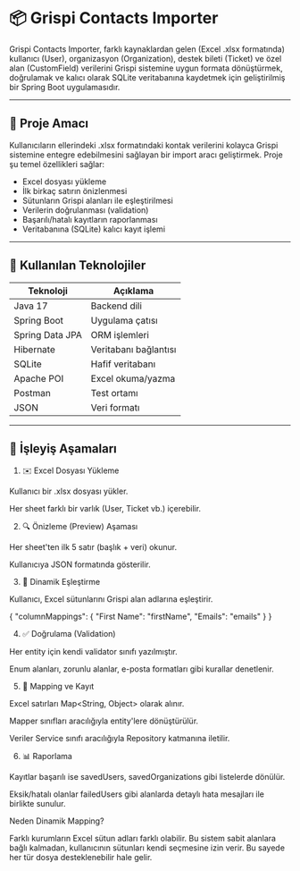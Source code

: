 # 📦 Grispi Contacts Importer

Grispi Contacts Importer, farklı kaynaklardan gelen (Excel .xlsx formatında) kullanıcı (User), organizasyon (Organization), destek bileti (Ticket) ve
özel alan (CustomField) verilerini Grispi sistemine uygun formata dönüştürmek,
doğrulamak ve kalıcı olarak SQLite veritabanına kaydetmek için geliştirilmiş bir Spring Boot uygulamasıdır.

---

## 🚀 Proje Amacı

Kullanıcıların ellerindeki .xlsx formatındaki kontak verilerini kolayca Grispi sistemine entegre edebilmesini sağlayan bir import aracı geliştirmek. Proje şu temel özellikleri sağlar:

- Excel dosyası yükleme
- İlk birkaç satırın önizlenmesi
- Sütunların Grispi alanları ile eşleştirilmesi
- Verilerin doğrulanması (validation)
- Başarılı/hatalı kayıtların raporlanması
- Veritabanına (SQLite) kalıcı kayıt işlemi

---

## 🧩 Kullanılan Teknolojiler

| Teknoloji | Açıklama |
|----------|----------|
| Java 17 | Backend dili |
| Spring Boot | Uygulama çatısı |
| Spring Data JPA | ORM işlemleri |
| Hibernate | Veritabanı bağlantısı |
| SQLite | Hafif veritabanı |
| Apache POI | Excel okuma/yazma |
| Postman | Test ortamı |
| JSON | Veri formatı |

---

## 📁 İşleyiş Aşamaları


1. ✉️ Excel Dosyası Yükleme

Kullanıcı bir .xlsx dosyası yükler.

Her sheet farklı bir varlık (User, Ticket vb.) içerebilir.

2. 🔍 Önizleme (Preview) Aşaması

Her sheet'ten ilk 5 satır (başlık + veri) okunur.

Kullanıcıya JSON formatında gösterilir.

3. 🔀 Dinamik Eşleştirme

Kullanıcı, Excel sütunlarını Grispi alan adlarına eşleştirir.

{
  "columnMappings": {
    "First Name": "firstName",
    "Emails": "emails"
  }
}

4. ✅ Doğrulama (Validation)

Her entity için kendi validator sınıfı yazılmıştır.

Enum alanları, zorunlu alanlar, e-posta formatları gibi kurallar denetlenir.

5. 🔄 Mapping ve Kayıt

Excel satırları Map<String, Object> olarak alınır.

Mapper sınıfları aracılığıyla entity'lere dönüştürülür.

Veriler Service sınıfı aracılığıyla Repository katmanına iletilir.

6. 📊 Raporlama

Kayıtlar başarılı ise savedUsers, savedOrganizations gibi listelerde dönülür.

Eksik/hatalı olanlar failedUsers gibi alanlarda detaylı hata mesajları ile birlikte sunulur.

 Neden Dinamik Mapping?

Farklı kurumların Excel sütun adları farklı olabilir. Bu sistem sabit alanlara bağlı kalmadan, 
kullanıcının sütunları kendi seçmesine izin verir. Bu sayede her tür dosya desteklenebilir hale gelir.

